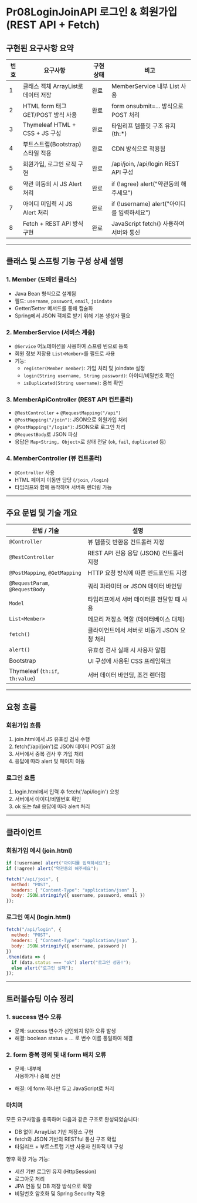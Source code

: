 # Pr08LoginJoinAPI 로그인 & 회원가입 (REST API + Fetch)


## 구현된 요구사항 요약

| 번호 | 요구사항 | 구현 상태 | 비고 |
|------|----------|------------|------|
| 1 | 클래스 객체 ArrayList로 데이터 저장 | 완료 | MemberService 내부 List<Member> 사용 |
| 2 | HTML form 태그 GET/POST 방식 사용 | 완료 | form onsubmit=... 방식으로 POST 처리 |
| 3 | Thymeleaf HTML + CSS + JS 구성 | 완료 | 타임리프 템플릿 구조 유지 (th:*) |
| 4 | 부트스트랩(Bootstrap) 스타일 적용 | 완료 | CDN 방식으로 적용됨 |
| 5 | 회원가입, 로그인 로직 구현 | 완료 | /api/join, /api/login REST API 구성 |
| 6 | 약관 미동의 시 JS Alert 처리 | 완료 | if (!agree) alert("약관동의 해주세요") |
| 7 | 아이디 미입력 시 JS Alert 처리 | 완료 | if (!username) alert("아이디를 입력하세요") |
| 8 | Fetch + REST API 방식 구현 | 완료 | JavaScript fetch() 사용하여 서버와 통신 |

---

## 클래스 및 스프링 기능 구성 상세 설명

### 1. Member (도메인 클래스)
- Java Bean 형식으로 설계됨
- 필드: `username`, `password`, `email`, `joindate`
- Getter/Setter 메서드를 통해 캡슐화
- Spring에서 JSON 객체로 받기 위해 기본 생성자 필요

### 2. MemberService (서비스 계층)
- `@Service` 어노테이션을 사용하여 스프링 빈으로 등록
- 회원 정보 저장용 `List<Member>`를 필드로 사용
- 기능:
    - `register(Member member)`: 가입 처리 및 joindate 설정
    - `login(String username, String password)`: 아이디/비밀번호 확인
    - `isDuplicated(String username)`: 중복 확인

### 3. MemberApiController (REST API 컨트롤러)
- `@RestController` + `@RequestMapping("/api")`
- `@PostMapping("/join")`: JSON으로 회원가입 처리
- `@PostMapping("/login")`: JSON으로 로그인 처리
- `@RequestBody`로 JSON 파싱
- 응답은 `Map<String, Object>`로 상태 전달 (`ok`, `fail`, `duplicated` 등)

### 4. MemberController (뷰 컨트롤러)
- `@Controller` 사용
- HTML 페이지 이동만 담당 (`/join`, `/login`)
- 타임리프와 함께 동작하며 서버측 렌더링 가능

---

## 주요 문법 및 기술 개요

| 문법 / 기술 | 설명 |
|-------------|------|
| `@Controller` | 뷰 템플릿 반환용 컨트롤러 지정 |
| `@RestController` | REST API 전용 응답 (JSON) 컨트롤러 지정 |
| `@PostMapping`, `@GetMapping` | HTTP 요청 방식에 따른 엔드포인트 지정 |
| `@RequestParam`, `@RequestBody` | 쿼리 파라미터 or JSON 데이터 바인딩 |
| `Model` | 타임리프에서 서버 데이터를 전달할 때 사용 |
| `List<Member>` | 메모리 저장소 역할 (데이터베이스 대체) |
| `fetch()` | 클라이언트에서 서버로 비동기 JSON 요청 처리 |
| `alert()` | 유효성 검사 실패 시 사용자 알림 |
| Bootstrap | UI 구성에 사용된 CSS 프레임워크 |
| Thymeleaf (`th:if`, `th:value`) | 서버 데이터 바인딩, 조건 렌더링 |

---

## 요청 흐름 

### 회원가입 흐름
1. join.html에서 JS 유효성 검사 수행
2. fetch('/api/join')로 JSON 데이터 POST 요청
3. 서버에서 중복 검사 후 가입 처리
4. 응답에 따라 alert 및 페이지 이동

### 로그인 흐름
1. login.html에서 입력 후 fetch('/api/login') 요청
2. 서버에서 아이디/비밀번호 확인
3. ok 또는 fail 응답에 따라 alert 처리

---

## 클라이언트 

### 회원가입 예시 (join.html)
```js
if (!username) alert("아이디를 입력하세요");
if (!agree) alert("약관동의 해주세요");

fetch("/api/join", {
  method: "POST",
  headers: { "Content-Type": "application/json" },
  body: JSON.stringify({ username, password, email })
});
```

### 로그인 예시 (login.html)
```js
fetch("/api/login", {
  method: "POST",
  headers: { "Content-Type": "application/json" },
  body: JSON.stringify({ username, password })
})
.then(data => {
  if (data.status === "ok") alert("로그인 성공!");
  else alert("로그인 실패");
});
```

---

## 트러블슈팅 이슈 정리

### 1. success 변수 오류
- 문제: success 변수가 선언되지 않아 오류 발생
- 해결: boolean status = ... 로 변수 이름 통일하여 해결

### 2. form 중복 정의 및 <head> 내 form 배치 오류
- 문제: <head> 내부에 <form> 사용하거나 중복 선언
- 해결: <body>에 form 하나만 두고 JavaScript로 처리



### 마치며

모든 요구사항을 충족하며 다음과 같은 구조로 완성되었습니다:

- DB 없이 ArrayList 기반 저장소 구현
- fetch와 JSON 기반의 RESTful 통신 구조 확립
- 타임리프 + 부트스트랩 기반 사용자 친화적 UI 구성

향후 확장 가능 기능:
- 세션 기반 로그인 유지 (HttpSession)
- 로그아웃 처리
- JPA 연동 및 DB 저장 방식으로 확장
- 비밀번호 암호화 및 Spring Security 적용